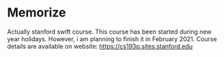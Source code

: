 # Memorize
Actually stanford swift course. This course has been started during new year holidays. However, i am planning to finish it in February 2021.
Course details are available on website: https://cs193p.sites.stanford.edu
